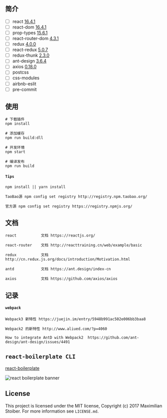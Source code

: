## 简介

- [ ] react [16.4.1]()
- [ ] react-dom [16.4.1]()
- [ ] prop-types [15.6.1]()
- [ ] react-router-dom [4.3.1]()
- [ ] redux [4.0.0]()
- [ ] react-redux [5.0.7]()
- [ ] redux-thunk [2.3.0]()
- [ ] ant-design [3.6.4]()
- [ ] axios [0.18.0]()
- [ ] postcss []()
- [ ] css-modules
- [ ] airbnb-eslit
- [ ] pre-commit

## 使用

```shell
# 下载插件
npm install

# 添加缓存
npm run build:dll

# 开发环境
npm start

# 编译发布
npm run build
```

#### `Tips`

```
npm install || yarn install

TaoBao源 npm config set registry http://registry.npm.taobao.org/

官方源 npm config set registry https://registry.npmjs.org/
```

## 文档

```
react           文档 https://reactjs.org/

react-router    文档 http://reacttraining.cn/web/example/basic

redux           文档 http://cn.redux.js.org/docs/introduction/Motivation.html

antd            文档 https://ant.design/index-cn

axios           文档 https://github.com/axios/axios
```

## 记录

#### `webpack`

```
Webpack3 新特性 https://juejin.im/entry/5948b991ac502e006bb3baa8

Webpack2 的新特性 http://www.aliued.com/?p=4060

How to integrate AntD with Webpack2  https://github.com/ant-design/ant-design/issues/4491
```

## `react-boilerplate CLI`


[react-boilerplate](https://github.com/react-boilerplate/react-boilerplate)

<img src="https://raw.githubusercontent.com/react-boilerplate/react-boilerplate-brand/master/assets/banner-metal-optimized.jpg" alt="react boilerplate banner" align="center" />


## License

This project is licensed under the MIT license, Copyright (c) 2017 Maximilian
Stoiber. For more information see `LICENSE.md`.
